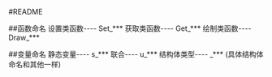 #README

##函数命名
设置类函数----  Set_***
获取类函数----  Get_***
绘制类函数----  Draw_***

##变量命名
静态变量----    s_***
联合----        u_***
结构体类型----  _*** (具体结构体命名和其他一样)
